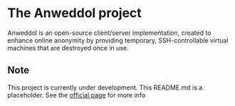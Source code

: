 # The Anweddol project

Anweddol is an open-source client/server implementation, created to enhance online anonymity by providing temporary, SSH-controllable virtual machines that are destroyed once in use.

## Note

This project is currently under development. This README.md is a placeholder.
See the [official page](https://the-anweddol-project.github.io) for more info
